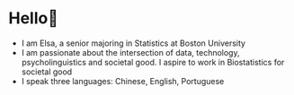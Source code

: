 # Hello👋
- I am Elsa, a senior majoring in Statistics at Boston University
- I am passionate about the intersection of data, technology, psycholinguistics and societal good. I aspire to work in Biostatistics for societal good
- I speak three languages: Chinese, English, Portuguese
